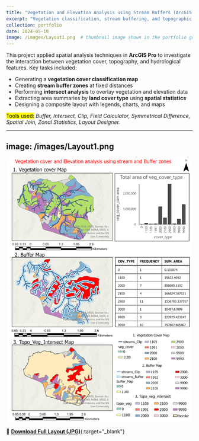```yaml
---
title: "Vegetation and Elevation Analysis using Stream Buffers (ArcGIS Pro)"
excerpt: "Vegetation classification, stream buffering, and topographic overlay analysis conducted using ArcGIS Pro tools."
collection: portfolio
date: 2024-05-10
image: /images/Layout1.png  # thumbnail image shown in the portfolio grid
---
```


This project applied spatial analysis techniques in **ArcGIS Pro** to investigate the interaction between vegetation cover, topography, and hydrological features. Key tasks included:

- Generating a **vegetation cover classification map**
- Creating **stream buffer zones** at fixed distances
- Performing **intersect analysis** to overlay vegetation and elevation data
- Extracting area summaries by **land cover type** using **spatial statistics**
- Designing a composite layout with legends, charts, and maps

<mark>Tools used:</mark> *Buffer, Intersect, Clip, Field Calculator, Symmetrical Difference, Spatial Join, Zonal Statistics, Layout Designer.*

---
image: /images/Layout1.png
---

![Click to enlarge](/images/Layout1.png)

📎 [**Download Full Layout (JPG)**](/images/Layout.jpg){:target="_blank"}
